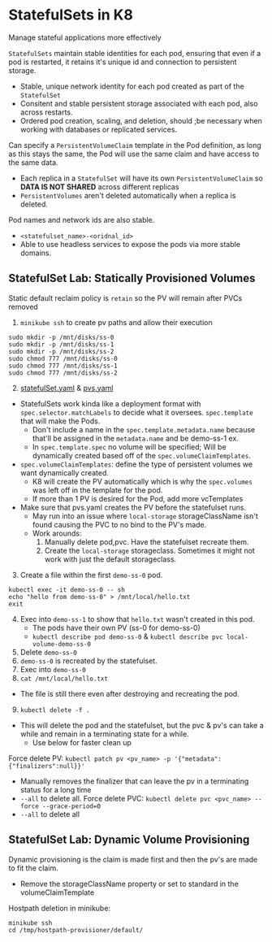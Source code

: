 #  StatefulSets in K8
Manage stateful applications more effectively

`StatefulSets` maintain stable identities for each pod, ensuring that even if a pod is restarted, it retains it's unique id and connection to persistent storage.
- Stable, unique network identity for each pod created as part of the `StatefulSet`
- Consitent and stable persistent storage associated with each pod, also across restarts.
- Ordered pod creation, scaling, and deletion, should ;be necessary when working with databases or replicated services.

Can specify a `PersistentVolumeClaim` template in the Pod definition, as long as this stays the same, the Pod will use the same claim and have access to the same data.
- Each replica in a `StatefulSet` will have its own `PersistentVolumeClaim` so **DATA IS NOT SHARED** across different replicas
- `PersistentVolumes` aren't deleted automatically when a replica is deleted.

Pod names and network ids are also stable.
- `<statefulset_name>-<oridnal_id>`
- Able to use headless services to expose the pods via more stable domains. 

## StatefulSet Lab: Statically Provisioned Volumes
Static default reclaim policy is `retain` so the PV will remain after PVCs removed

1. `minikube ssh` to create pv paths and allow their execution
```
sudo mkdir -p /mnt/disks/ss-0
sudo mkdir -p /mnt/disks/ss-1
sudo mkdir -p /mnt/disks/ss-2
sudo chmod 777 /mnt/disks/ss-0
sudo chmod 777 /mnt/disks/ss-1
sudo chmod 777 /mnt/disks/ss-2
```
2. [statefulSet.yaml](./stateful-sets/statefulset.yaml) & [pvs.yaml](./stateful-sets/pvs.yaml)
- StatefulSets work kinda like a deployment format with `spec.selector.matchLabels` to decide what it oversees. `spec.template` that will make the Pods.
    - Don't include a name in the `spec.template.metadata.name` because that'll be assigned in the `metadata.name` and be demo-ss-1 ex.
    - In `spec.template.spec` no volume will be specified; Will be dynamically created based off of the `spec.volumeClaimTemplates`.
- `spec.volumeClaimTemplates`: define the type of persistent volumes we want dynamically created.
    - K8 will create the PV automatically which is why the `spec.volumes` was left off in the template for the pod.
    - If more than 1 PV is desired for the Pod, add more vcTemplates
- Make sure that pvs.yaml creates the PV before the statefulset runs. 
    - May run into an issue where `local-storage` storageClassName isn't found causing the PVC to no bind to the PV's made.
    - Work arounds:
        1. Manually delete pod,pvc. Have the statefulset recreate them. 
        2. Create the `local-storage` storageclass. Sometimes it might not work with just the default storageclass.

3. Create a file within the first `demo-ss-0` pod.
```
kubectl exec -it demo-ss-0 -- sh
echo "hello from demo-ss-0" > /mnt/local/hello.txt
exit
```
4. Exec into `demo-ss-1` to show that `hello.txt` wasn't created in this pod.
    -  The pods have their own PV (ss-0 for demo-ss-0)
    - `kubectl describe pod demo-ss-0` & `kubectl describe pvc local-volume-demo-ss-0`
5. Delete `demo-ss-0`
6. `demo-ss-0` is recreated by the statefulset.
7. Exec into `demo-ss-0`
8. `cat /mnt/local/hello.txt`
- The file is still there even after destroying and recreating the pod.
9. `kubectl delete -f .`
- This will delete the pod and the statefulset, but the pvc & pv's can take a while and remain in a terminating state for a while. 
    - Use below for faster clean up

Force delete PV:
`kubectl patch pv <pv_name> -p '{"metadata":{"finalizers":null}}'`
- Manually removes the finalizer that can leave the pv in a terminating status for a long time
- `--all` to delete all.
Force delete PVC:
`kubectl delete pvc <pvc_name> --force --grace-period=0`
- `--all` to delete all


## StatefulSet Lab: Dynamic Volume Provisioning
Dynamic provisioning is the claim is made first and then the pv's are made to fit the claim.
- Remove the storageClassName property or set to standard in the volumeClaimTemplate

Hostpath deletion in minikube:
```
minikube ssh
cd /tmp/hostpath-provisioner/default/
